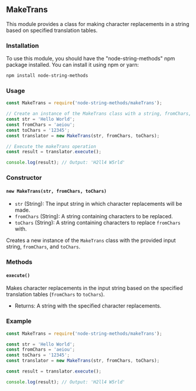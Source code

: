 ## MakeTrans

This module provides a class for making character replacements in a string based on specified translation tables.

### Installation

To use this module, you should have the "node-string-methods" npm package installed. You can install it using npm or yarn:

```bash
npm install node-string-methods
```

### Usage

```javascript
const MakeTrans = require('node-string-methods/makeTrans');

// Create an instance of the MakeTrans class with a string, fromChars, and toChars
const str = 'Hello World';
const fromChars = 'aeiou';
const toChars = '12345';
const translator = new MakeTrans(str, fromChars, toChars);

// Execute the makeTrans operation
const result = translator.execute();

console.log(result); // Output: 'H2ll4 W5rld'
```

### Constructor

#### `new MakeTrans(str, fromChars, toChars)`

- `str` (String): The input string in which character replacements will be made.
- `fromChars` (String): A string containing characters to be replaced.
- `toChars` (String): A string containing characters to replace `fromChars` with.

Creates a new instance of the `MakeTrans` class with the provided input string, `fromChars`, and `toChars`.

### Methods

#### `execute()`

Makes character replacements in the input string based on the specified translation tables (`fromChars` to `toChars`).

- Returns: A string with the specified character replacements.

### Example

```javascript
const MakeTrans = require('node-string-methods/makeTrans');

const str = 'Hello World';
const fromChars = 'aeiou';
const toChars = '12345';
const translator = new MakeTrans(str, fromChars, toChars);

const result = translator.execute();

console.log(result); // Output: 'H2ll4 W5rld'
```
